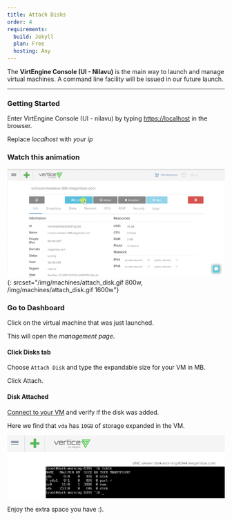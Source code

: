 ```yaml
---
title: Attach Disks
order: 4
requirements:
  build: Jekyll
  plan: Free
  hosting: Any
---
```


The **VirtEngine Console (UI - Nilavu)** is the main way to launch and manage virtual machines. A command line facility will be issued in our future launch.

---

### Getting Started

Enter VirtEngine Console (UI - nilavu) by typing [https://localhost](https://localhost) in the browser.

Replace *localhost* with *your ip*

### Watch this animation

![Deploying Machine](/img/machines/attach_disk.gif){: srcset="/img/machines/attach_disk.gif 800w, /img/machines/attach_disk.gif 1600w"}

### Go to Dashboard

Click on the virtual machine that was just launched.

This will open the *management page*.

#### Click Disks tab

Choose `Attach Disk` and type the expandable size for your VM in MB.

Click Attach.

####  Disk Attached

[Connect to your VM](connecting) and verify if the disk was added.

Here we find that `vda` has `10GB` of storage expanded in the VM.

![Expanded VM](/img/machines/disk_attached.png)

Enjoy the extra space you have :).
